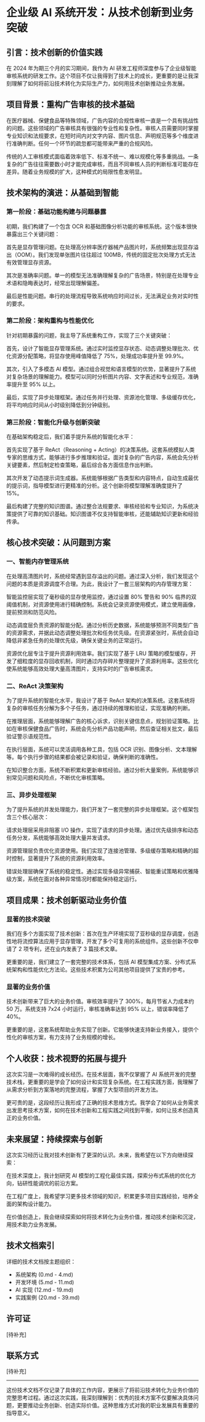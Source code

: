 # 企业级 AI 系统开发：从技术创新到业务突破

## 引言：技术创新的价值实践

在 2024 年为期三个月的实习期间，我作为 AI 研发工程师深度参与了企业级智能审核系统的研发工作。这个项目不仅让我得到了技术上的成长，更重要的是让我深刻理解了如何将前沿技术转化为实际生产力，如何用技术创新推动业务发展。

## 项目背景：重构广告审核的技术基础

在医疗器械、保健食品等特殊领域，广告内容的合规性审核一直是一个具有挑战性的问题。这些领域的广告审核具有很强的专业性和复杂性。审核人员需要同时掌握专业知识和法规要求，在短时间内对文字内容、图片信息、声明规范等多个维度进行准确判断。任何一个环节的疏忽都可能带来严重的合规风险。

传统的人工审核模式面临着效率低下、标准不统一、难以规模化等多重挑战。一条复杂的广告往往需要数小时才能完成审核，而且不同审核人员的判断标准可能存在差异。随着业务规模的扩大，这种模式的局限性愈发明显。

## 技术架构的演进：从基础到智能

### 第一阶段：基础功能构建与问题暴露

初期，我们构建了一个包含 OCR 和基础图像分析功能的审核系统。这个版本很快暴露出三个关键问题：

首先是显存管理问题。在处理高分辨率医疗器械产品图片时，系统频繁出现显存溢出（OOM）。我们发现单张图片往往超过 100MB，传统的固定批次处理方式无法有效管理显存资源。

其次是准确率问题。单一的模型无法准确理解复杂的广告场景，特别是在处理专业术语和隐晦表达时，经常出现理解偏差。

最后是性能问题。串行的处理流程导致系统响应时间过长，无法满足业务对实时性的要求。

### 第二阶段：架构重构与性能优化

针对初期暴露的问题，我主导了系统重构工作，实现了三个关键突破：

首先，设计了智能显存管理系统。通过实时监控显存状态、动态调整处理批次、优化资源分配策略，将显存使用峰值降低了 75%，处理成功率提升至 99.9%。

其次，引入了多模态 AI 模型。通过组合视觉和语言模型的优势，显著提升了系统对复杂场景的理解能力。模型可以同时分析图片内容、文字表述和专业规范，准确率提升至 95% 以上。

最后，实现了异步处理框架。通过任务并行处理、资源池化管理、多级缓存优化，将平均响应时间从小时级别降低到分钟级别。

### 第三阶段：智能化升级与创新突破

在基础架构稳定后，我们着手提升系统的智能化水平：

首先实现了基于 ReAct（Reasoning + Acting）的决策系统。这套系统模拟人类专家的思维方式，能够进行多步推理和验证。面对复杂的广告内容，系统会先分析关键要素，然后制定检查策略，最后综合各方面信息作出判断。

其次开发了动态提示词生成器。系统能够根据广告类型和内容特点，自动生成最优的提示词，指导模型进行更精准的分析。这个创新将模型理解准确度提升了 15%。

最后构建了完整的知识图谱。通过整合法规要求、审核经验和专业知识，为系统决策提供了可靠的知识基础。知识图谱不仅支持智能审核，还能辅助知识更新和经验传承。

## 核心技术突破：从问题到方案

### 一、智能内存管理系统

在处理高清图片时，系统经常遇到显存溢出的问题。通过深入分析，我们发现这个问题的本质是资源调度不合理。为此，我设计了一套三层架构的内存管理方案：

智能监控层实现了毫秒级的显存使用监控，通过设置 80% 警告和 90% 临界的双阈值机制，对资源使用进行精确控制。系统会记录资源使用模式，建立使用画像，提前预测和防范风险。

动态调度层负责资源的智能分配。通过分析历史数据，系统能够预测不同类型广告的资源需求，并据此动态调整处理批次和任务优先级。在资源紧张时，系统会自动降低非紧急任务的处理优先级，确保关键业务的正常运行。

资源优化层专注于提升资源利用效率。我们实现了基于 LRU 策略的模型缓存，开发了细粒度的显存回收机制，同时通过内存碎片整理提升了资源利用率。这些优化使系统能够高效处理大量高清图片，支持实时的广告审核需求。

### 二、ReAct 决策架构

为了提升系统的智能化水平，我设计了基于 ReAct 架构的决策系统。这套系统将复杂的审核任务分解为多个子任务，通过持续的推理和验证，实现准确的判断。

在推理层面，系统能够理解广告的核心诉求，识别关键信息点，规划验证策略。比如在审核保健食品广告时，系统会先分析产品功能声明，然后查证相关批文，最后验证警示语规范性。

在执行层面，系统可以灵活调用各种工具，包括 OCR 识别、图像分析、文本理解等。每个执行步骤的结果都会被记录和验证，确保判断的准确性。

在知识整合方面，系统不断积累和更新审核经验。通过分析大量案例，系统能够识别常见问题和风险点，不断优化审核策略。

### 三、异步处理框架

为了提升系统的并发处理能力，我们开发了一套完整的异步处理框架。这个框架包含三个核心层次：

请求处理层采用非阻塞 I/O 操作，实现了请求的异步处理。通过优先级排序和动态任务分发，系统能够高效处理大量并发请求。

资源管理层负责优化资源使用。我们实现了连接池管理、多级缓存策略和精确的超时控制，显著提升了系统的资源利用效率。

错误处理层确保了系统的稳定性。通过实现多级异常捕获、智能重试策略和优雅降级方案，系统在面对各种异常情况时都能保持稳定运行。

## 项目成果：技术创新驱动业务价值

### 显著的技术突破

我们在多个方面实现了技术创新：首次在生产环境实现了亚秒级的显存调度，创造性地将流控算法应用于显存管理，开发了多个可复用的系统组件。这些创新不仅申请了 2 项专利，还在业内发表了 3 篇技术文章。

更重要的是，我们建立了一套完整的技术体系，包括 AI 模型集成方案、分布式系统架构和性能优化方法论。这些技术积累为公司其他项目提供了宝贵的参考。

### 显著的业务价值

技术创新带来了巨大的业务价值。审核效率提升了 300%，每月节省人力成本约 50 万。系统支持 7x24 小时运行，审核准确率达到 95% 以上，错误率降低了 40%。

更重要的是，这套系统帮助业务实现了创新。它能够快速支持新业务接入，提供个性化的审核方案，有力支持了业务规模的增长。

## 个人收获：技术视野的拓展与提升

这次实习是一次难得的成长经历。在技术层面，我不仅掌握了 AI 系统开发的完整技术栈，更重要的是学会了如何设计和实现复杂系统。在工程实践方面，我理解了从需求分析到方案落地的完整流程，掌握了大型项目的开发方法。

更可贵的是，这段经历让我形成了正确的技术思维方式。我学会了如何从业务需求出发思考技术方案，如何在技术创新和工程实践之间找到平衡，如何让技术创造真正的业务价值。

## 未来展望：持续探索与创新

这次实习经历让我对技术创新有了更深的认识。未来，我希望在以下方向继续探索：

在技术深度上，我计划研究 AI 模型的工程化最佳实践，探索分布式系统的优化方向，钻研性能调优的前沿方案。

在工程广度上，我希望学习更多技术领域的知识，积累更多项目实践经验，培养全面的架构设计能力。

在价值创造上，我会继续探索如何将技术转化为业务价值，推动技术创新和沉淀，用技术助力业务发展。

## 技术文档索引

详细的技术文档按主题组织：
- 系统架构 (0.md - 4.md)
- 开发环境 (5.md - 11.md)
- AI 实现 (12.md - 19.md)
- 实践案例 (20.md - 39.md)

## 许可证

[待补充]

## 联系方式

[待补充]

---

这份技术文档不仅记录了具体的工作内容，更展示了将前沿技术转化为业务价值的完整思考过程。通过这次实践，我深刻理解到：优秀的技术方案不仅要解决具体问题，更要推动业务创新、创造实际价值。这种思维方式对我的职业发展具有重要的指导意义。